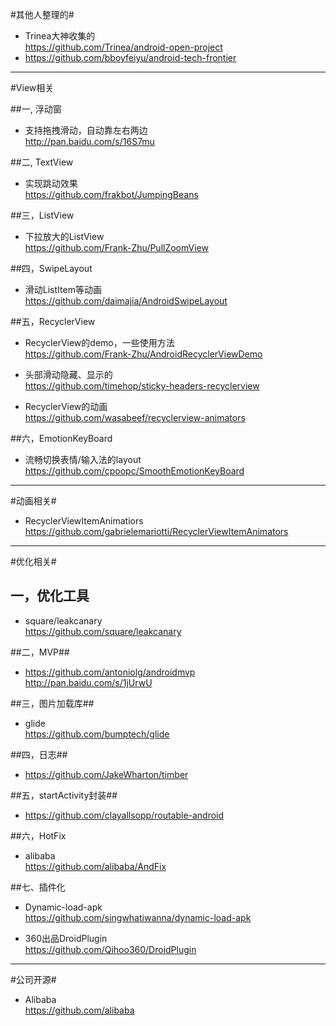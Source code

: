 #其他人整理的#
-   Trinea大神收集的  
https://github.com/Trinea/android-open-project
-   https://github.com/bboyfeiyu/android-tech-frontier

-----------
#View相关

##一, 浮动窗

-   支持拖拽滑动，自动靠左右两边  
http://pan.baidu.com/s/16S7mu

##二, TextView
-   实现跳动效果   
https://github.com/frakbot/JumpingBeans

##三，ListView
-   下拉放大的ListView  
https://github.com/Frank-Zhu/PullZoomView

##四，SwipeLayout
-   滑动ListItem等动画  
https://github.com/daimajia/AndroidSwipeLayout  

##五，RecyclerView
-   RecyclerView的demo，一些使用方法  
https://github.com/Frank-Zhu/AndroidRecyclerViewDemo

-   头部滑动隐藏、显示的  
https://github.com/timehop/sticky-headers-recyclerview

-   RecyclerView的动画  
https://github.com/wasabeef/recyclerview-animators

##六，EmotionKeyBoard 
-   流畅切换表情/输入法的layout  
https://github.com/cpoopc/SmoothEmotionKeyBoard

-----------
#动画相关#
-   RecyclerViewItemAnimatiors  
https://github.com/gabrielemariotti/RecyclerViewItemAnimators

-----------
#优化相关#

## 一，优化工具 ##

-   square/leakcanary  
https://github.com/square/leakcanary

##二，MVP##
-   https://github.com/antoniolg/androidmvp  
http://pan.baidu.com/s/1jUrwU

##三，图片加载库##
-   glide  
https://github.com/bumptech/glide

##四，日志##
-   https://github.com/JakeWharton/timber

##五，startActivity封装##
-   https://github.com/clayallsopp/routable-android

##六，HotFix
-   alibaba   
https://github.com/alibaba/AndFix

##七、插件化
-   Dynamic-load-apk   
https://github.com/singwhatiwanna/dynamic-load-apk 

-   360出品DroidPlugin   
https://github.com/Qihoo360/DroidPlugin


-----------
#公司开源#

-   Alibaba  
https://github.com/alibaba




